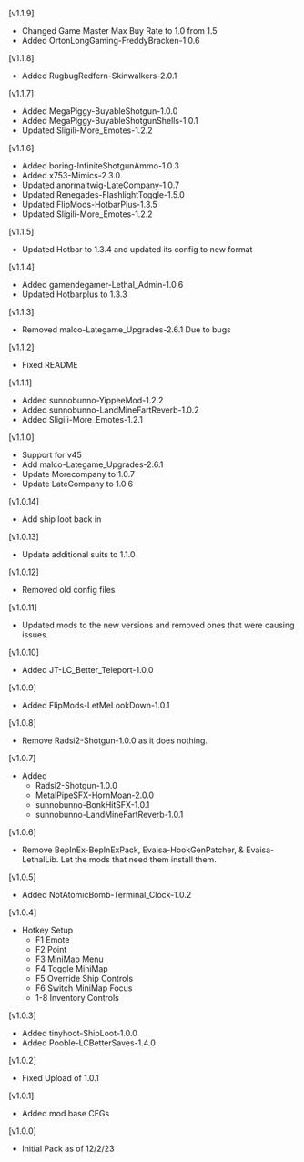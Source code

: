 [v1.1.9]

+ Changed Game Master Max Buy Rate to 1.0 from 1.5
+ Added OrtonLongGaming-FreddyBracken-1.0.6

[v1.1.8]

+ Added RugbugRedfern-Skinwalkers-2.0.1

[v1.1.7]

+ Added MegaPiggy-BuyableShotgun-1.0.0
+ Added MegaPiggy-BuyableShotgunShells-1.0.1
+ Updated Sligili-More_Emotes-1.2.2

[v1.1.6]

+ Added boring-InfiniteShotgunAmmo-1.0.3
+ Added x753-Mimics-2.3.0
+ Updated anormaltwig-LateCompany-1.0.7
+ Updated Renegades-FlashlightToggle-1.5.0
+ Updated FlipMods-HotbarPlus-1.3.5
+ Updated Sligili-More_Emotes-1.2.2

[v1.1.5]

+ Updated Hotbar to 1.3.4 and updated its config to new format

[v1.1.4]

+ Added gamendegamer-Lethal_Admin-1.0.6
+ Updated Hotbarplus to 1.3.3

[v1.1.3]

+ Removed malco-Lategame_Upgrades-2.6.1 Due to bugs

[v1.1.2]

+ Fixed README

[v1.1.1]

+ Added sunnobunno-YippeeMod-1.2.2
+ Added sunnobunno-LandMineFartReverb-1.0.2
+ Added Sligili-More_Emotes-1.2.1

[v1.1.0]

+ Support for v45
+ Add malco-Lategame_Upgrades-2.6.1
+ Update Morecompany to 1.0.7
+ Update LateCompany to 1.0.6

[v1.0.14]

+ Add ship loot back in

[v1.0.13]

+ Update additional suits to 1.1.0

[v1.0.12]

+ Removed old config files

[v1.0.11]

+ Updated mods to the new versions and removed ones that were causing issues.

[v1.0.10]

+ Added JT-LC_Better_Teleport-1.0.0

[v1.0.9]

+ Added FlipMods-LetMeLookDown-1.0.1

[v1.0.8]

+ Remove Radsi2-Shotgun-1.0.0 as it does nothing.

[v1.0.7]

+ Added
	+ Radsi2-Shotgun-1.0.0
	+ MetalPipeSFX-HornMoan-2.0.0
	+ sunnobunno-BonkHitSFX-1.0.1
	+ sunnobunno-LandMineFartReverb-1.0.1

[v1.0.6]

+ Remove BepInEx-BepInExPack, Evaisa-HookGenPatcher, & Evaisa-LethalLib. Let the mods that need them install them.
 

[v1.0.5]

+ Added NotAtomicBomb-Terminal_Clock-1.0.2

[v1.0.4]

+ Hotkey Setup
	+ F1 Emote
	+ F2 Point
	+ F3 MiniMap Menu
	+ F4 Toggle MiniMap
	+ F5 Override Ship Controls
	+ F6 Switch MiniMap Focus
	+ 1-8 Inventory Controls

[v1.0.3]

+ Added tinyhoot-ShipLoot-1.0.0
+ Added Pooble-LCBetterSaves-1.4.0
 
[v1.0.2]

+ Fixed Upload of 1.0.1

[v1.0.1]

+ Added mod base CFGs

[v1.0.0]

+ Initial Pack as of 12/2/23